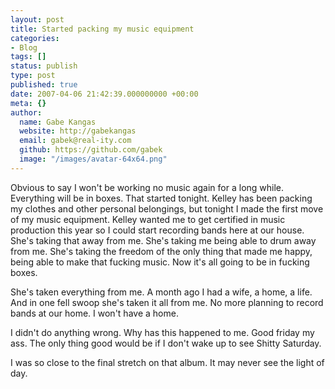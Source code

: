 ```yaml
---
layout: post
title: Started packing my music equipment
categories:
- Blog
tags: []
status: publish
type: post
published: true
date: 2007-04-06 21:42:39.000000000 +00:00
meta: {}
author:
  name: Gabe Kangas
  website: http://gabekangas
  email: gabek@real-ity.com
  github: https://github.com/gabek
  image: "/images/avatar-64x64.png"
---
```

Obvious to say I won\'t be working no music again for a long while.  Everything will be in boxes. That started tonight. Kelley has been packing my clothes and other personal belongings, but tonight I made the first move of my music equipment. Kelley wanted me to get certified in music production this year so I could start recording bands here at our house. She\'s taking that away from me. She\'s taking me being able to drum away from me. She\'s taking the freedom of the only thing that made me happy, being able to make that fucking music. Now it\'s all going to be in fucking boxes.

She\'s taken everything from me. A month ago I had a wife, a home, a life. And in one fell swoop she\'s taken it all from me. No more planning to record bands at our home. I won\'t have a home.

I didn\'t do anything wrong. Why has this happened to me. Good friday my ass. The only thing good would be if I don\'t wake up to see Shitty Saturday.

I was so close to the final stretch on that album. It may never see the light of day.
